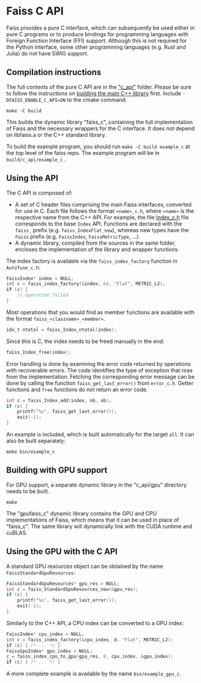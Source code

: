 Faiss C API
===========

Faiss provides a pure C interface, which can subsequently be used either in pure C programs or to produce bindings for programming languages with Foreign Function Interface (FFI) support. Although this is not required for the Python interface, some other programming languages (e.g. Rust and Julia) do not have SWIG support.

Compilation instructions
------------------------

The full contents of the pure C API are in the ["c_api"](c_api/) folder.
Please be sure to follow the instructions on [building the main C++ library](../INSTALL.md#step-1-compiling-the-c-faiss) first.
Include `-DFAISS_ENABLE_C_API=ON` to the cmake command.

`make -C build`


This builds the dynamic library "faiss_c", containing the full implementation of Faiss and the necessary wrappers for the C interface. It does not depend on libfaiss.a or the C++ standard library. 

To build the example program, you should run `make -C build example_c` at the top level of
the faiss repo. The example program will be in `build/c_api/example_c` .

Using the API
-------------

The C API is composed of:

- A set of C header files comprising the main Faiss interfaces, converted for use in C. Each file follows the format `«name»_c.h`, where `«name»` is the respective name from the C++ API. For example, the file [Index_c.h](./Index_c.h) file corresponds to the base `Index` API. Functions are declared with the `faiss_` prefix (e.g. `faiss_IndexFlat_new`), whereas new types have the `Faiss` prefix (e.g. `FaissIndex`, `FaissMetricType`, ...).
- A dynamic library, compiled from the sources in the same folder, encloses the implementation of the library and wrapper functions.

The index factory is available via the `faiss_index_factory` function in `AutoTune_c.h`:

```c
FaissIndex* index = NULL;
int c = faiss_index_factory(&index, 64, "Flat", METRIC_L2);
if (c) {
    // operation failed
}
```

Most operations that you would find as member functions are available with the format `faiss_«classname»_«member»`.

```c
idx_t ntotal = faiss_Index_ntotal(index);
```

Since this is C, the index needs to be freed manually in the end:

```c
faiss_Index_free(index);
```

Error handling is done by examining the error code returned by operations with recoverable errors.
The code identifies the type of exception that rose from the implementation. Fetching the 
corresponding error message can be done by calling the function `faiss_get_last_error()` from
`error_c.h`. Getter functions and `free` functions do not return an error code.

```c
int c = faiss_Index_add(index, nb, xb);
if (c) {
    printf("%s", faiss_get_last_error());
    exit(-1);
}
```

An example is included, which is built automatically for the target `all`. It can also be built separately:

  `make bin/example_c`

Building with GPU support
-------------------------

For GPU support, a separate dynamic library in the "c_api/gpu" directory needs to be built.

  `make`

The "gpufaiss_c" dynamic library contains the GPU and CPU implementations of Faiss, which means that
it can be used in place of "faiss_c". The same library will dynamically link with the CUDA runtime
and cuBLAS.

Using the GPU with the C API
----------------------------

A standard GPU resources object can be obtained by the name `FaissStandardGpuResources`:

```c
FaissStandardGpuResources* gpu_res = NULL;
int c = faiss_StandardGpuResources_new(&gpu_res);
if (c) {
    printf("%s", faiss_get_last_error());
    exit(-1);
}
```

Similarly to the C++ API, a CPU index can be converted to a GPU index:

```c
FaissIndex* cpu_index = NULL;
int c = faiss_index_factory(&cpu_index, d, "Flat", METRIC_L2);
if (c) { /* ... */ }
FaissGpuIndex* gpu_index = NULL;
c = faiss_index_cpu_to_gpu(gpu_res, 0, cpu_index, &gpu_index);
if (c) { /* ... */ }
```

A more complete example is available by the name `bin/example_gpu_c`.

<!-- Auto-update: 2025-10-14T05:02:50.596728 -->
